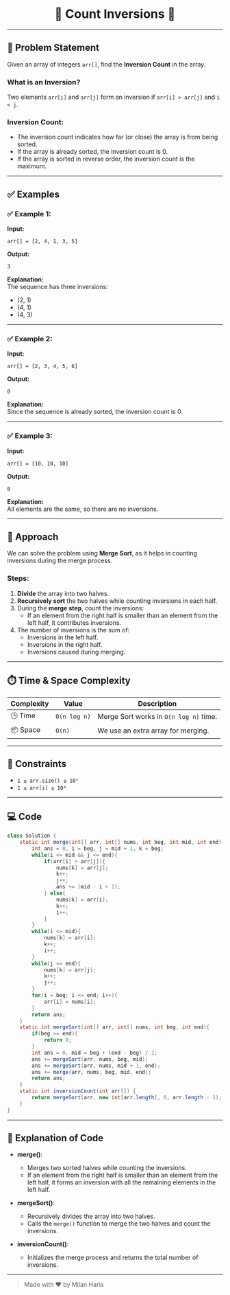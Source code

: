<h1 align="center">🔢 Count Inversions 🔢</h1>

---

## 📝 Problem Statement

Given an array of integers `arr[]`, find the **Inversion Count** in the array.

### What is an Inversion?
Two elements `arr[i]` and `arr[j]` form an inversion if `arr[i] > arr[j]` and `i < j`.

### Inversion Count:
- The inversion count indicates how far (or close) the array is from being sorted. 
- If the array is already sorted, the inversion count is 0.
- If the array is sorted in reverse order, the inversion count is the maximum.

---

## ✅ Examples

### ✅ Example 1:
**Input:**  
```
arr[] = [2, 4, 1, 3, 5]
```

**Output:**  
```
3
```

**Explanation:**  
The sequence has three inversions:  
- (2, 1)
- (4, 1)
- (4, 3)

---

### ✅ Example 2:
**Input:**  
```
arr[] = [2, 3, 4, 5, 6]
```

**Output:**  
```
0
```

**Explanation:**  
Since the sequence is already sorted, the inversion count is 0.

---

### ✅ Example 3:
**Input:**  
```
arr[] = [10, 10, 10]
```

**Output:**  
```
0
```

**Explanation:**  
All elements are the same, so there are no inversions.

---

## 🧠 Approach

We can solve the problem using **Merge Sort**, as it helps in counting inversions during the merge process.

### Steps:
1. **Divide** the array into two halves.
2. **Recursively sort** the two halves while counting inversions in each half.
3. During the **merge step**, count the inversions:
   - If an element from the right half is smaller than an element from the left half, it contributes inversions.
4. The number of inversions is the sum of:
   - Inversions in the left half.
   - Inversions in the right half.
   - Inversions caused during merging.

---

## ⏱️ Time & Space Complexity

| Complexity       | Value     | Description                               |
|------------------|-----------|-------------------------------------------|
| 🕒 Time          | `O(n log n)` | Merge Sort works in `O(n log n)` time.    |
| 📦 Space         | `O(n)`    | We use an extra array for merging.        |

---

## 🎯 Constraints

- `1 ≤ arr.size() ≤ 10⁵`
- `1 ≤ arr[i] ≤ 10⁴`

---

## 💻 Code

```java
class Solution {
    static int merge(int[] arr, int[] nums, int beg, int mid, int end){
        int ans = 0, i = beg, j = mid + 1, k = beg;
        while(i <= mid && j <= end){
            if(arr[i] > arr[j]){
                nums[k] = arr[j];
                k++;
                j++;
                ans += (mid - i + 1);
            } else{
                nums[k] = arr[i];
                k++;
                i++;
            }
        }
        while(i <= mid){
            nums[k] = arr[i];
            k++;
            i++;
        }
        while(j <= end){
            nums[k] = arr[j];
            k++;
            j++;
        }
        for(i = beg; i <= end; i++){
            arr[i] = nums[i];
        }
        return ans;
    }
    static int mergeSort(int[] arr, int[] nums, int beg, int end){
        if(beg >= end){
            return 0;
        }
        int ans = 0, mid = beg + (end - beg) / 2;
        ans += mergeSort(arr, nums, beg, mid);
        ans += mergeSort(arr, nums, mid + 1, end);
        ans += merge(arr, nums, beg, mid, end);
        return ans;
    }
    static int inversionCount(int arr[]) {
        return mergeSort(arr, new int[arr.length], 0, arr.length - 1);
    }
}
```

---

## 📝 Explanation of Code

- **merge()**:
  - Merges two sorted halves while counting the inversions.
  - If an element from the right half is smaller than an element from the left half, it forms an inversion with all the remaining elements in the left half.

- **mergeSort()**:
  - Recursively divides the array into two halves.
  - Calls the `merge()` function to merge the two halves and count the inversions.

- **inversionCount()**:
  - Initializes the merge process and returns the total number of inversions.

---


> Made with ❤️ by Milan Haria
